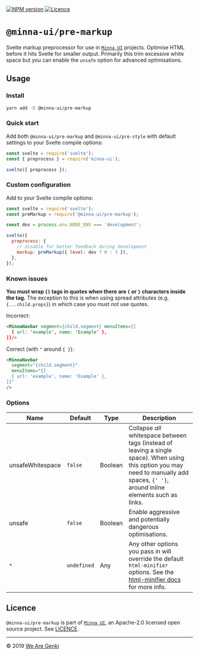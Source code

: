 [![NPM version](https://img.shields.io/npm/v/@minna-ui/pre-markup.svg)](https://www.npmjs.com/package/@minna-ui/pre-markup)
[![Licence](https://img.shields.io/npm/l/@minna-ui/pre-markup.svg)](https://github.com/WeAreGenki/minna-ui/blob/master/LICENCE)

# `@minna-ui/pre-markup`

Svelte markup preprocessor for use in [`Minna UI`](https://github.com/WeAreGenki/minna-ui) projects. Optimise HTML before it hits Svelte for smaller output. Primarily this trim excessive white space but you can enable the `unsafe` option for advanced optimisations.

## Usage

### Install

```sh
yarn add -D @minna-ui/pre-markup
```

### Quick start

Add both `@minna-ui/pre-markup` and `@minna-ui/pre-style` with default settings to your Svelte compile options:

```js
const svelte = require('svelte');
const { preprocess } = require('minna-ui');

svelte({ preprocess });
```

### Custom configuration

Add to your Svelte compile options:

```js
const svelte = require('svelte');
const preMarkup = require('@minna-ui/pre-markup');

const dev = process.env.NODE_ENV === 'development';

svelte({
  preprocess: {
    // disable for better feedback during development
    markup: preMarkup({ level: dev ? 0 : 3 }),
  },
});
```

### Known issues

**You must wrap `{}` tags in quotes when there are `{` or `}` characters inside the tag.** The exception to this is when using spread attributes (e.g. `{...child.props}`) in which case you must _not_ use quotes.

Incorrect:

<!-- prettier-ignore -->
```html
<MinnaNavbar segment={child.segment} menuItems={[
  { url: 'example', name: 'Example' },
]}/>
```

Correct (with `"` around `{ }`):

```html
<MinnaNavbar
  segment="{child.segment}"
  menuItems="{[
  { url: 'example', name: 'Example' },
]}"
/>
```

### Options

<!-- lint disable table-pipe-alignment -->
<!-- prettier-ignore -->
| Name | Default | Type | Description |
| --- | --- | --- | --- |
| unsafeWhitespace | `false` | Boolean | Collapse _all_ whitespace between tags (instead of leaving a single space). When using this option you may need to manually add spaces, `{' '}`, around inline elements such as links. |
| unsafe | `false` | Boolean | Enable aggressive and potentially dangerous optimisations. |
| `*` | `undefined` | Any | Any other options you pass in will override the default `html-minifier` options. See the [html-minifier docs](https://github.com/kangax/html-minifier) for more info. |

<!-- lint enable -->

## Licence

`@minna-ui/pre-markup` is part of [`Minna UI`](https://github.com/WeAreGenki/minna-ui), an Apache-2.0 licensed open source project. See [LICENCE](https://github.com/WeAreGenki/minna-ui/blob/master/LICENCE).

---

© 2019 [We Are Genki](https://wearegenki.com)

